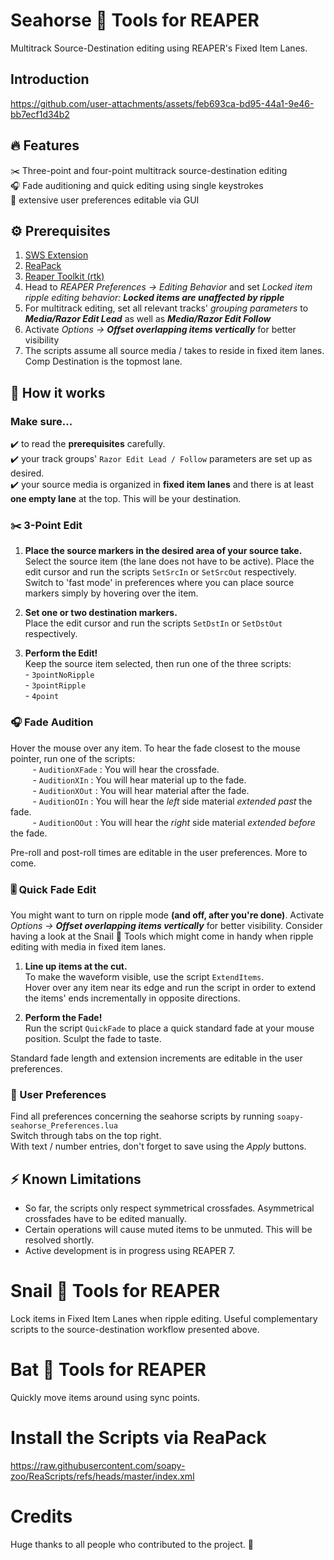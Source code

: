 # Seahorse 🌊 Tools for REAPER
Multitrack Source-Destination editing using REAPER's Fixed Item Lanes.

## Introduction
https://github.com/user-attachments/assets/feb693ca-bd95-44a1-9e46-bb7ecf1d34b2

## 🔥 Features

✂️ Three-point and four-point multitrack source-destination editing
<br> 🎧 Fade auditioning and quick editing using single keystrokes
<br> 💅 extensive user preferences editable via GUI

## ⚙️ Prerequisites
1. [SWS Extension](https://www.sws-extension.org/)
2. [ReaPack](https://reapack.com/)
3. [Reaper Toolkit (rtk)](https://reapertoolkit.dev/#1_reapack)
4. Head to _REAPER Preferences -> Editing Behavior_ and set  _Locked item ripple editing behavior: **Locked items are unaffected by ripple**_
5. For multitrack editing, set all relevant tracks' _grouping parameters_ to _**Media/Razor Edit Lead**_ as well as _**Media/Razor Edit Follow**_
6. Activate _Options -> **Offset overlapping items vertically**_ for better visibility
7. The scripts assume all source media / takes to reside in fixed item lanes. Comp Destination is the topmost lane.

## 🌟 How it works
### Make sure...
✔️ to read the **prerequisites** carefully.
<br> ✔️ your track groups' ```Razor Edit Lead / Follow``` parameters are set up as desired.
<br> ✔️ your source media is organized in **fixed item lanes** and there is at least **one empty lane** at the top. This will be your destination.

### ✂️ 3-Point Edit

1. **Place the source markers in the desired area of your source take.** 
<br> Select the source item (the lane does not have to be active). Place the edit cursor and run the scripts ```SetSrcIn``` or ```SetSrcOut``` respectively.
<br> Switch to 'fast mode' in preferences where you can place source markers simply by hovering over the item.

2. **Set one or two destination markers.** 
<br> Place the edit cursor and run the scripts ```SetDstIn``` or ```SetDstOut``` respectively.

3. **Perform the Edit!** 
<br> Keep the source item selected, then run one of the three scripts:
<br> - ```3pointNoRipple```
<br> - ```3pointRipple```
<br> - ```4point```

### 🎧 Fade Audition

Hover the mouse over any item. 
To hear the fade closest to the mouse pointer, run one of the scripts:
<br> &nbsp;&nbsp;&nbsp;&nbsp;&nbsp;&nbsp;&nbsp;&nbsp; - ```AuditionXFade``` : You will hear the crossfade.
<br> &nbsp;&nbsp;&nbsp;&nbsp;&nbsp;&nbsp;&nbsp;&nbsp; - ```AuditionXIn``` : You will hear material up to the fade.
<br> &nbsp;&nbsp;&nbsp;&nbsp;&nbsp;&nbsp;&nbsp;&nbsp; - ```AuditionXOut``` : You will hear material after the fade.
<br> &nbsp;&nbsp;&nbsp;&nbsp;&nbsp;&nbsp;&nbsp;&nbsp; - ```AuditionOIn``` : You will hear the _left_ side material _extended past_ the fade.
<br> &nbsp;&nbsp;&nbsp;&nbsp;&nbsp;&nbsp;&nbsp;&nbsp; - ```AuditionOOut``` : You will hear the _right_ side material _extended before_ the fade.

Pre-roll and post-roll times are editable in the user preferences. More to come.

### 🎚️ Quick Fade Edit

You might want to turn on ripple mode **(and off, after you're done)**. Activate _Options -> **Offset overlapping items vertically**_ for better visibility. Consider having a look at the Snail 🐌 Tools which might come in handy when ripple editing with media in fixed item lanes.

1. **Line up items at the cut.**
<br> To make the waveform visible, use the script ```ExtendItems```.
<br> Hover over any item near its edge and run the script in order to extend the items' ends incrementally in opposite directions.

2. **Perform the Fade!**
<br> Run the script ```QuickFade``` to place a quick standard fade at your mouse position. Sculpt the fade to taste.

Standard fade length and extension increments are editable in the user preferences.

### 💅 User Preferences

Find all preferences concerning the seahorse scripts by running ```soapy-seahorse_Preferences.lua```
<br> Switch through tabs on the top right.
<br> With text / number entries, don't forget to save using the _Apply_ buttons.

## ⚡ Known Limitations
- So far, the scripts only respect symmetrical crossfades. Asymmetrical crossfades have to be edited manually.
- Certain operations will cause muted items to be unmuted. This will be resolved shortly.
- Active development is in progress using REAPER 7.

# Snail 🐌 Tools for REAPER
Lock items in Fixed Item Lanes when ripple editing. Useful complementary scripts to the source-destination workflow presented above.

# Bat 🦇 Tools for REAPER
Quickly move items around using sync points.

# Install the Scripts via ReaPack
https://raw.githubusercontent.com/soapy-zoo/ReaScripts/refs/heads/master/index.xml

# Credits
Huge thanks to all people who contributed to the project. 🌈